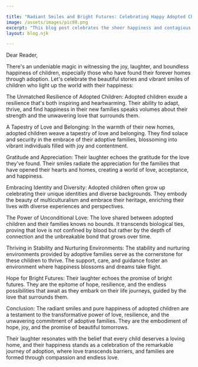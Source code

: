 ```yaml
---

title: "Radiant Smiles and Bright Futures: Celebrating Happy Adopted Children"
image: /assets/images/pic08.png
excerpt: "This blog post celebrates the sheer happiness and contagious smiles of adopted children, emphasizing the love, resilience, and joy they bring into their families and the world."
layout: blog.njk

---
```


Dear Reader,

There's an undeniable magic in witnessing the joy, laughter, and boundless happiness of children, especially those who have found their forever homes through adoption. Let's celebrate the beautiful stories and vibrant smiles of children who light up the world with their happiness:

The Unmatched Resilience of Adopted Children: Adopted children exude a resilience that's both inspiring and heartwarming. Their ability to adapt, thrive, and find happiness in their new families speaks volumes about their strength and the unwavering love that surrounds them.

A Tapestry of Love and Belonging: In the warmth of their new homes, adopted children weave a tapestry of love and belonging. They find solace and security in the embrace of their adoptive families, blossoming into vibrant individuals filled with joy and contentment.

Gratitude and Appreciation: Their laughter echoes the gratitude for the love they've found. Their smiles radiate the appreciation for the families that have opened their hearts and homes, creating a world of love, acceptance, and happiness.

Embracing Identity and Diversity: Adopted children often grow up celebrating their unique identities and diverse backgrounds. They embody the beauty of multiculturalism and embrace their heritage, enriching their lives with diverse experiences and perspectives.

The Power of Unconditional Love: The love shared between adopted children and their families knows no bounds. It transcends biological ties, proving that love is not confined by blood but rather by the depth of connection and the unbreakable bond that grows over time.

Thriving in Stability and Nurturing Environments: The stability and nurturing environments provided by adoptive families serve as the cornerstone for these children to thrive. The support, care, and guidance foster an environment where happiness blossoms and dreams take flight.

Hope for Bright Futures: Their laughter echoes the promise of bright futures. They are the epitome of hope, resilience, and the endless possibilities that await as they embark on their life journeys, guided by the love that surrounds them.

Conclusion:
The radiant smiles and pure happiness of adopted children are a testament to the transformative power of love, resilience, and the unwavering commitment of adoptive families. They are the embodiment of hope, joy, and the promise of beautiful tomorrows.

Their laughter resonates with the belief that every child deserves a loving home, and their happiness stands as a celebration of the remarkable journey of adoption, where love transcends barriers, and families are formed through compassion and endless love.

